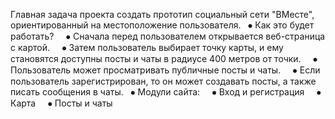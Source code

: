 Главная задача проекта создать прототип социальный сети "ВМесте", ориентированный на местоположение пользователя.
 
⦁ Как это будет работать?
    ⦁ Сначала перед пользователем открывается веб-страница с картой.
    ⦁ Затем пользователь выбирает точку карты, и ему становятся доступны посты и чаты в радиусе 400 метров от точки.
    ⦁ Пользователь может просматривать публичные посты и чаты.
    ⦁ Если пользователь зарегистрирован, то он может создавать посты, а также писать сообщения в чаты.
 
⦁ Модули сайта:
    ⦁ Вход и регистрация
    ⦁ Карта
    ⦁ Посты и чаты
